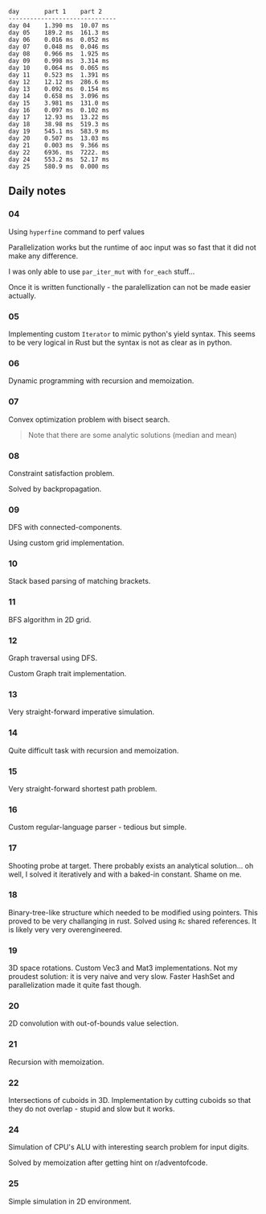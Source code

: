 ```
day       part 1    part 2    
------------------------------
day 04    1.390 ms  10.07 ms  
day 05    189.2 ms  161.3 ms  
day 06    0.016 ms  0.052 ms  
day 07    0.048 ms  0.046 ms  
day 08    0.966 ms  1.925 ms  
day 09    0.998 ms  3.314 ms  
day 10    0.064 ms  0.065 ms  
day 11    0.523 ms  1.391 ms  
day 12    12.12 ms  286.6 ms  
day 13    0.092 ms  0.154 ms  
day 14    0.658 ms  3.096 ms  
day 15    3.981 ms  131.0 ms  
day 16    0.097 ms  0.102 ms  
day 17    12.93 ms  13.22 ms  
day 18    38.98 ms  519.3 ms  
day 19    545.1 ms  583.9 ms  
day 20    0.507 ms  13.03 ms  
day 21    0.003 ms  9.366 ms  
day 22    6936. ms  7222. ms  
day 24    553.2 ms  52.17 ms  
day 25    580.9 ms  0.000 ms  
```

## Daily notes

### 04
Using `hyperfine` command to perf values

Parallelization works but the runtime of aoc input was so fast that it did not make any difference.

I was only able to use `par_iter_mut` with `for_each` stuff...

Once it is written functionally - the paralellization can not be made easier actually.

### 05

Implementing custom `Iterator` to mimic python's yield syntax.
This seems to be very logical in Rust but the syntax is not as clear as in python.

### 06

Dynamic programming with recursion and memoization.

### 07

Convex optimization problem with bisect search.

> Note that there are some analytic solutions (median and mean)

### 08

Constraint satisfaction problem.

Solved by backpropagation.

### 09

DFS with connected-components.

Using custom grid implementation.

### 10

Stack based parsing of matching brackets.


### 11

BFS algorithm in 2D grid.

### 12

Graph traversal using DFS.

Custom Graph trait implementation.


### 13

Very straight-forward imperative simulation.


### 14

Quite difficult task with recursion and memoization.


### 15

Very straight-forward shortest path problem.

### 16

Custom regular-language parser - tedious but simple.

### 17

Shooting probe at target. There probably exists an analytical solution... 
oh well, I solved it iteratively and with a baked-in constant. Shame on me.

### 18

Binary-tree-like structure which needed to be modified using pointers.
This proved to be very challanging in rust.
Solved using `Rc` shared references.
It is likely very very overengineered.

### 19

3D space rotations. Custom Vec3 and Mat3 implementations. 
Not my proudest solution: it is very naive and very slow.
Faster HashSet and parallelization made it quite fast though.

### 20

2D convolution with out-of-bounds value selection.

### 21

Recursion with memoization.

### 22

Intersections of cuboids in 3D.
Implementation by cutting cuboids so that they do not overlap - stupid and slow but it works.



### 24

Simulation of CPU's ALU with interesting search problem for input digits.

Solved by memoization after getting hint on r/adventofcode.

### 25

Simple simulation in 2D environment.
